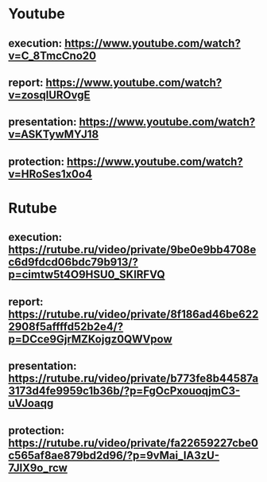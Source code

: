 # Youtube

## execution: https://www.youtube.com/watch?v=C_8TmcCno20

## report: https://www.youtube.com/watch?v=zosqlUROvgE

## presentation: https://www.youtube.com/watch?v=ASKTywMYJ18

## protection: https://www.youtube.com/watch?v=HRoSes1x0o4

# Rutube

## execution: https://rutube.ru/video/private/9be0e9bb4708ec6d9fdcd06bdc79b913/?p=cimtw5t4O9HSU0_SKIRFVQ

## report: https://rutube.ru/video/private/8f186ad46be6222908f5affffd52b2e4/?p=DCce9GjrMZKojgz0QWVpow

## presentation: https://rutube.ru/video/private/b773fe8b44587a3173d4fe9959c1b36b/?p=FgOcPxouoqjmC3-uVJoaqg

## protection: https://rutube.ru/video/private/fa22659227cbe0c565af8ae879bd2d96/?p=9vMai_IA3zU-7JlX9o_rcw